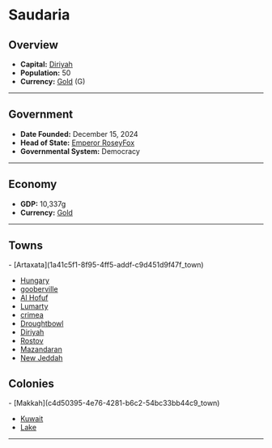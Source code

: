 <!--UNDEDITED FILE, remove this entire line if this file has been edited!-->
# <!--NAME-->Saudaria<!--NAME-->

## Overview

- **Capital:** <!--CAPITAL_LINK-->[Diriyah](f357d68c-b918-4b4a-ab11-a9a58a1d0aad_town)<!--CAPITAL_LINK-->
- **Population:** <!--POPULATION-->50<!--POPULATION-->
- **Currency:** <!--CURRENCY_LINK-->[Gold](Gold_currency)<!--CURRENCY_LINK--> (<!--CURRENCY_ABV-->G<!--CURRENCY_ABV-->)

---

## Government

- **Date Founded:** <!--FOUNDED-->December 15, 2024<!--FOUNDED-->
- **Head of State:** <!--LEADER_TITLE_LINK-->[Emperor RoseyFox](RoseyFox_user)<!--LEADER_TITLE_LINK-->
- **Governmental System:** <!--GOVERNMENT-->Democracy<!--GOVERNMENT-->

---

## Economy

- **GDP:** <!--GDP-->10,337g<!--GDP-->
- **Currency:** <!--CURRENCY_LINK-->[Gold](Gold_currency)<!--CURRENCY_LINK-->

---

## Towns

<!--TOWNS-->- [Artaxata](1a41c5f1-8f95-4ff5-addf-c9d451d9f47f_town)
- [Hungary](b92f2f01-5ca0-4a08-8907-1f024ff4266f_town)
- [gooberville](d92e7ed1-38ac-4abb-908e-177914e61a5d_town)
- [Al Hofuf](34f17c64-4ce5-4a2e-b61a-13912af1c3cf_town)
- [Lumarty](c22491aa-bf5c-4598-94ff-8e8104c0c342_town)
- [crimea](c8ce207e-7e39-4849-829d-69e67c656a3f_town)
- [Droughtbowl](6b310705-76e6-4489-8163-6f7a7509be00_town)
- [Diriyah](f357d68c-b918-4b4a-ab11-a9a58a1d0aad_town)
- [Rostov](a8580ec8-feb2-415b-99e7-6463f9cdad03_town)
- [Mazandaran](5d0b47a7-e2aa-46f5-ac45-19f4e3fa6c8e_town)
- [New Jeddah](6c1084e4-8ecc-45fd-9201-ca4af595f994_town)<!--TOWNS-->

## Colonies

<!--COLONIES-->- [Makkah](c4d50395-4e76-4281-b6c2-54bc33bb44c9_town)
- [Kuwait](eb4e9317-89d5-4e5d-b98d-e0eea5d689d3_town)
- [Lake](bbf987dc-57c5-4a2b-a552-5b13c43ee223_town)<!--COLONIES-->

---